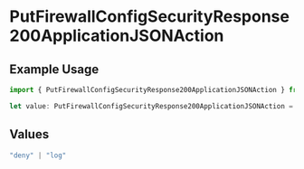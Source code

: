 # PutFirewallConfigSecurityResponse200ApplicationJSONAction

## Example Usage

```typescript
import { PutFirewallConfigSecurityResponse200ApplicationJSONAction } from "@vercel/sdk/models/putfirewallconfigop.js";

let value: PutFirewallConfigSecurityResponse200ApplicationJSONAction = "deny";
```

## Values

```typescript
"deny" | "log"
```